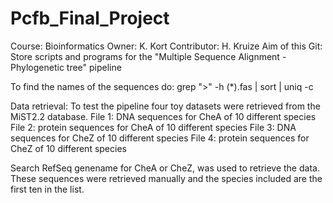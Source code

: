 # Pcfb_Final_Project
Course: Bioinformatics
Owner: K. Kort
Contributor: H. Kruize
Aim of this Git: Store scripts and programs for the "Multiple Sequence Alignment - Phylogenetic tree" pipeline


To find the names of the sequences do:
grep ">" -h (\*).fas | sort | uniq -c

Data retrieval:
To test the pipeline four toy datasets were retrieved from the MiST2.2 database.
File 1: DNA sequences for CheA of 10 different species
File 2: protein sequences for CheA of 10 different species
File 3: DNA sequences for CheZ of 10 different species
File 4: protein sequences for CheZ of 10 different species

Search RefSeq genename for CheA or CheZ, was used to retrieve the data.
These sequences were retrieved manually and the species included are the first ten in the list.
